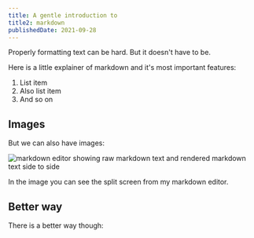 ```yaml
---
title: A gentle introduction to
title2: markdown
publishedDate: 2021-09-28
---
```


Properly formatting text can be hard. But it doesn't have to be.
<!--more-->

Here is a little explainer of markdown and it's most important features:

1. List item
2. Also list item
3. And so on

## Images
But we can also have images:

![markdown editor showing raw markdown text and rendered markdown text side to side](/20210928_introduction-to-markdown/screenshot_markdown_editing.png "Markdown editor example")

In the image you can see the split screen from my markdown editor.

## Better way
There is a better way though:

<content-image
  src="/20210928_introduction-to-markdown/screenshot_markdown_editing.png"
  alt="markdown editor showing raw markdown text and rendered markdown text side to side"
  title="Markdown editor example">
</content-image>
